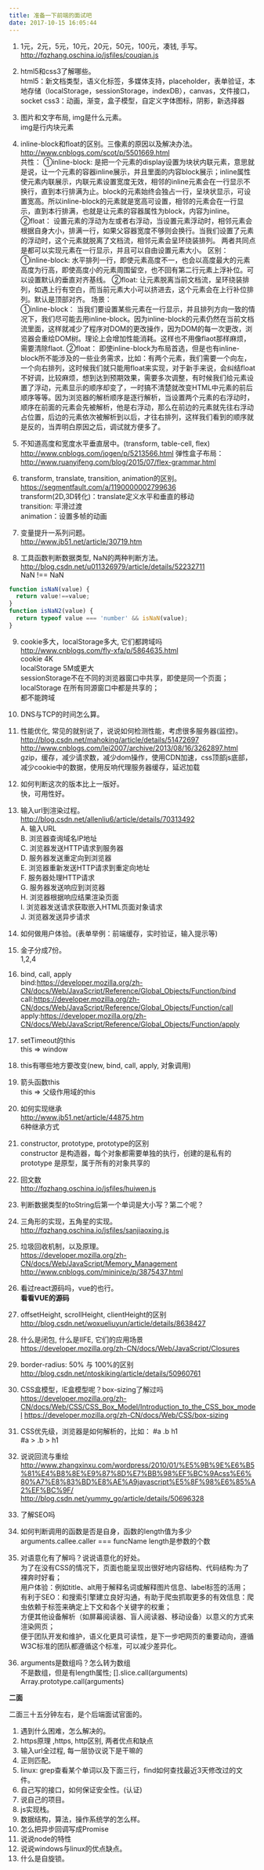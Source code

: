 ```yaml
---
title: 准备一下前端的面试吧
date: 2017-10-15 16:05:44
---
```

1. 1元，2元，5元，10元，20元，50元，100元，凑钱, 手写。  
<http://fqzhang.oschina.io/jsfiles/couqian.js>

2. html5和css3了解哪些。  
  html5：新文档类型，语义化标签，多媒体支持，placeholder，表单验证，本地存储（localStorage，sessionStorage，indexDB），canvas，文件接口，socket
  css3：动画，渐变，盒子模型，自定义字体图标，阴影，新选择器
3. 图片和文字布局, img是什么元素。  
  img是行内块元素  
4. inline-block和float的区别。三像素的原因以及解决办法。  
  <http://www.cnblogs.com/scot/p/5501669.html>  
  共性：
  ①inline-block: 是把一个元素的display设置为块状内联元素，意思就是说，让一个元素的容器inline展示，并且里面的内容block展示；inline属性使元素内联展示，内联元素设置宽度无效，相邻的inline元素会在一行显示不换行，直到本行排满为止。block的元素始终会独占一行，呈块状显示，可设置宽高。所以inline-block的元素就是宽高可设置，相邻的元素会在一行显示，直到本行排满，也就是让元素的容器属性为block，内容为inline。
  ②float： 设置元素的浮动为左或者右浮动，当设置元素浮动时，相邻元素会根据自身大小，排满一行，如果父容器宽度不够则会换行。当我们设置了元素的浮动时，这个元素就脱离了文档流，相邻元素会呈环绕装排列。
  两者共同点是都可以实现元素在一行显示，并且可以自由设置元素大小。
  区别：  
  ①inline-block: 水平排列一行，即使元素高度不一，也会以高度最大的元素高度为行高，即使高度小的元素周围留空，也不回有第二行元素上浮补位。可以设置默认的垂直对齐基线。
  ②float: 让元素脱离当前文档流，呈环绕装排列，如遇上行有空白，而当前元素大小可以挤进去，这个元素会在上行补位排列。默认是顶部对齐。
  场景：  
  ①inline-block： 当我们要设置某些元素在一行显示，并且排列方向一致的情况下，我们尽可能去用inline-block。因为inline-block的元素仍然在当前文档流里面，这样就减少了程序对DOM的更改操作，因为DOM的每一次更改，浏览器会重绘DOM树。理论上会增加性能消耗。这样也不用像flaot那样麻烦，需要清除flaot.
  ②float： 即使inline-block为布局首选，但是也有inline-block所不能涉及的一些业务需求，比如：有两个元素，我们需要一个向左，一个向右排列，这时候我们就只能用float来实现，对于新手来说，会纠结float不好调，比较麻烦，想到达到预期效果，需要多次调整，有时候我们给元素设置了浮动，元素显示的顺序却变了，一时搞不清楚就改变HTML中元素的前后顺序等等。因为浏览器的解析顺序是逐行解析，当设置两个元素的右浮动时，顺序在前面的元素会先被解析，他是右浮动，那么在前边的元素就先往右浮动占位置，后边的元素依次被解析到以后，才往右排列，这样我们看到的顺序就是反的，当弄明白原因之后，调试就方便多了。
5. 不知道高度和宽度水平垂直居中。(transform, table-cell, flex)  
  <http://www.cnblogs.com/jogen/p/5213566.html>
  弹性盒子布局：<http://www.ruanyifeng.com/blog/2015/07/flex-grammar.html>
6. transform, translate, transition, animation的区别。  
  <https://segmentfault.com/a/1190000002799636>  
  transform(2D,3D转化)：translate定义水平和垂直的移动  
  transition: 平滑过渡  
  animation：设置多帧的动画
7. 变量提升一系列问题。  
  <http://www.jb51.net/article/30719.htm>
8. 工具函数判断数据类型, NaN的两种判断方法。
  <http://blog.csdn.net/u011326979/article/details/52232711>  
  NaN !== NaN
```js
function isNaN(value) {
  return value!==value;
}
function isNaN2(value) {
  return typeof value === 'number' && isNaN(value);
}
```

9. cookie多大，localStorage多大, 它们都跨域吗  
<http://www.cnblogs.com/fly-xfa/p/5864635.html>  
cookie 4K  
localStorage 5M或更大  
sessionStorage不在不同的浏览器窗口中共享，即使是同一个页面；localStorage 在所有同源窗口中都是共享的；    
都不能跨域

10. DNS与TCP的时间怎么算。
11. 性能优化, 常见的就别说了，说说如何检测性能，考虑很多服务器(监控)。  
<http://blog.csdn.net/mahoking/article/details/51472697>  
<http://www.cnblogs.com/lei2007/archive/2013/08/16/3262897.html>  
gzip，缓存，减少请求数，减少dom操作，使用CDN加速，css顶部js底部，减少cookie中的数据，使用反响代理服务器缓存，延迟加载

12. 如何判断这次的版本比上一版好。  
快，可用性好。

13. 输入url到渲染过程。  
<http://blog.csdn.net/allenliu6/article/details/70313492>  
A. 输入URL   
B. 浏览器查询域名IP地址   
C. 浏览器发送HTTP请求到服务器   
D. 服务器发送重定向到浏览器  
E. 浏览器重新发送HTTP请求到重定向地址  
F. 服务器处理HTTP请求  
G. 服务器发送响应到浏览器  
H. 浏览器根据响应结果渲染页面  
I. 浏览器发送请求获取嵌入HTML页面对象请求  
J. 浏览器发送异步请求

14. 如何做用户体验。(表单举例：前端缓存，实时验证，输入提示等)
15. 金子分成7份。  
1,2,4

16. bind, call, apply  
bind:<https://developer.mozilla.org/zh-CN/docs/Web/JavaScript/Reference/Global_Objects/Function/bind>
call:<https://developer.mozilla.org/zh-CN/docs/Web/JavaScript/Reference/Global_Objects/Function/call>
apply:<https://developer.mozilla.org/zh-CN/docs/Web/JavaScript/Reference/Global_Objects/Function/apply>

17. setTimeout的this  
this => window

18. this有哪些地方要改变(new, bind, call, apply, 对象调用)
19. 箭头函数this  
this => 父级作用域的this

20. 如何实现继承  
<http://www.jb51.net/article/44875.htm>  
6种继承方式

21. constructor, prototype, prototype的区别  
constructor 是构造器，每个对象都需要单独的执行，创建的是私有的  
prototype 是原型，属于所有的对象共享的

22. 回文数  
<http://fqzhang.oschina.io/jsfiles/huiwen.js>

23. 判断数据类型的toString后第一个单词是大小写？第二个呢？

24. 三角形的实现，五角星的实现。  
<http://fqzhang.oschina.io/jsfiles/sanjiaoxing.js>

25. 垃圾回收机制，以及原理。  
<https://developer.mozilla.org/zh-CN/docs/Web/JavaScript/Memory_Management>  
<http://www.cnblogs.com/mininice/p/3875437.html>  

26. 看过react源码吗，vue的也行。  
**看看VUE的源码**

27. offsetHeight, scrollHeight, clientHeight的区别    
<http://blog.csdn.net/woxueliuyun/article/details/8638427>

28. 什么是闭包, 什么是IIFE, 它们的应用场景  
<https://developer.mozilla.org/zh-CN/docs/Web/JavaScript/Closures>

29. border-radius: 50% 与 100%的区别  
<http://blog.csdn.net/ntoskiking/article/details/50960761>

30. CSS盒模型，IE盒模型呢？box-sizing了解过吗  
<https://developer.mozilla.org/zh-CN/docs/Web/CSS/CSS_Box_Model/Introduction_to_the_CSS_box_model>
<https://developer.mozilla.org/zh-CN/docs/Web/CSS/box-sizing>

31. CSS优先级，浏览器是如何解析的，比如： #a .b h1  
\#a > .b > h1

32. 说说回流与重绘  
<http://www.zhangxinxu.com/wordpress/2010/01/%E5%9B%9E%E6%B5%81%E4%B8%8E%E9%87%8D%E7%BB%98%EF%BC%9Acss%E6%80%A7%E8%83%BD%E8%AE%A9javascript%E5%8F%98%E6%85%A2%EF%BC%9F/>  
<http://blog.csdn.net/yummy_go/article/details/50696328>  

33. 了解SEO吗
34. 如何判断调用的函数是否是自身，函数的length值为多少  
arguments.callee.caller === funcName
length是参数的个数

35. 对语意化有了解吗？说说语意化的好处。  
为了在没有CSS的情况下，页面也能呈现出很好地内容结构、代码结构:为了裸奔时好看；  
用户体验：例如title、alt用于解释名词或解释图片信息、label标签的活用；  
有利于SEO：和搜索引擎建立良好沟通，有助于爬虫抓取更多的有效信息：爬虫依赖于标签来确定上下文和各个关键字的权重；  
方便其他设备解析（如屏幕阅读器、盲人阅读器、移动设备）以意义的方式来渲染网页；  
便于团队开发和维护，语义化更具可读性，是下一步吧网页的重要动向，遵循W3C标准的团队都遵循这个标准，可以减少差异化。  

36. arguments是数组吗？怎么转为数组  
不是数组，但是有length属性;
[].slice.call(arguments)
Array.prototype.call(arguments)

**二面**

二面三十五分钟左右，是个后端面试官面的。

1. 遇到什么困难，怎么解决的。
2. https原理 ,https, http区别, 两者优点和缺点
3. 输入url全过程, 每一层协议说下是干嘛的
4. 正则匹配。
5. linux: grep查看某个单词以及下面三行，find如何查找最近3天修改过的文件。
6. 自己写的接口，如何保证安全性。(认证)
7. 说自己的项目。
8. js实现栈。
9. 数据结构，算法，操作系统学的怎么样。
10. 怎么把异步回调写成Promise
11. 说说node的特性
12. 说说windows与linux的优点缺点。
13. 什么是自旋锁。
